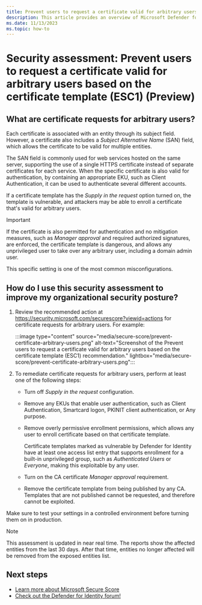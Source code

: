 ```yaml
---
title: Prevent users to request a certificate valid for arbitrary users based on the certificate template (ESC1) | Microsoft Defender for Identity
description: This article provides an overview of Microsoft Defender for Identity's 'Prevent users to request a certificate valid for arbitrary users based on the certificate template (ESC1)' identity security posture assessment report.
ms.date: 11/13/2023
ms.topic: how-to
---
```


# Security assessment: Prevent users to request a certificate valid for arbitrary users based on the certificate template (ESC1)  (Preview)

## What are certificate requests for arbitrary users?

Each certificate is associated with an entity through its subject field. However, a certificate also includes a *Subject Alternative Name* (SAN) field, which allows the certificate to be valid for multiple entities. 

The SAN field is commonly used for web services hosted on the same server, supporting the use of a single HTTPS certificate instead of separate certificates for each service. When the specific certificate is also valid for authentication, by containing an appropriate EKU, such as Client Authentication, it can be used to authenticate several different accounts.

If a certificate template has the *Supply in the request* option turned on, the template is vulnerable, and attackers may be able to enroll a certificate that's valid for arbitrary users.

> [!IMPORTANT]
> If the certificate is also permitted for authentication and no mitigation measures, such as *Manager approval* and required authorized signatures, are enforced, the certificate template is dangerous, and allows any unprivileged user to take over any arbitrary user, including a domain admin user.
>
> This specific setting is one of the most common misconfigurations. 
> 

## How do I use this security assessment to improve my organizational security posture?

1. Review the recommended action at <https://security.microsoft.com/securescore?viewid=actions> for certificate requests for arbitrary users. For example:

    :::image type="content" source="media/secure-score/prevent-certificate-arbitrary-users.png" alt-text="Screenshot of the Prevent users to request a certificate valid for arbitrary users based on the certificate template (ESC1) recommendation." lightbox="media/secure-score/prevent-certificate-arbitrary-users.png":::

1. To remediate certificate requests for arbitrary users, perform at least one of the following steps:

    - Turn off *Supply in the request* configuration.

    - Remove any EKUs that enable user authentication, such as Client Authentication, Smartcard logon, PKINIT client authentication, or Any purpose.

    - Remove overly permissive enrollment permissions, which allows any user to enroll certificate based on that certificate template.

        Certificate templates marked as vulnerable by Defender for Identity have at least one access list entry that supports enrollment for a built-in unprivileged group, such as *Authenticated Users* or *Everyone*, making this exploitable by any user.

    - Turn on the CA certificate *Manager approval* requirement.

    - Remove the certificate template from being published by any CA. Templates that are not published cannot be requested, and therefore cannot be exploited.

Make sure to test your settings in a controlled environment before turning them on in production.

> [!NOTE]
> This assessment is updated in near real time.
> The reports show the affected entities from the last 30 days. After that time, entities no longer affected will be removed from the exposed entities list.

## Next steps

- [Learn more about Microsoft Secure Score](/microsoft-365/security/defender/microsoft-secure-score)
- [Check out the Defender for Identity forum!](<https://aka.ms/MDIcommunity>)
